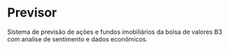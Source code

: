 # Previsor
Sistema de previsão de ações e fundos imobiliários da bolsa de valores B3 com analise de sentimento e dados econômicos.
